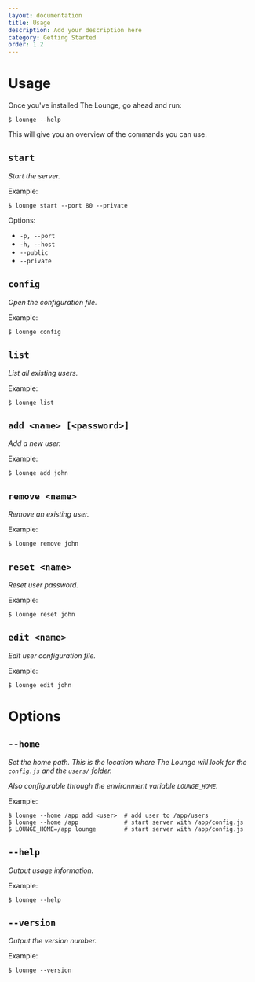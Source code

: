 ```yaml
---
layout: documentation
title: Usage
description: Add your description here
category: Getting Started
order: 1.2
---
```


# Usage

Once you've installed The Lounge, go ahead and run:

```
$ lounge --help
```

This will give you an overview of the commands you can use.

## `start`

_Start the server._

Example:

```
$ lounge start --port 80 --private
```

Options:

- `-p, --port`
- `-h, --host`
- `--public`
- `--private`

## `config`

_Open the configuration file._

Example:

```
$ lounge config
```

## `list`

_List all existing users._

Example:

```
$ lounge list
```

## `add <name> [<password>]`

_Add a new user._

Example:

```
$ lounge add john
```

## `remove <name>`

_Remove an existing user._

Example:

```
$ lounge remove john
```

## `reset <name>`

_Reset user password._

Example:

```
$ lounge reset john
```

## `edit <name>`

_Edit user configuration file._

Example:

```
$ lounge edit john
```

# Options

## `--home`

_Set the home path. This is the location where The Lounge will look for the `config.js` and the `users/` folder._

*Also configurable through the environment variable `LOUNGE_HOME`.*

Example:

```
$ lounge --home /app add <user>  # add user to /app/users
$ lounge --home /app             # start server with /app/config.js
$ LOUNGE_HOME=/app lounge        # start server with /app/config.js
```

## `--help`

_Output usage information._

Example:

```
$ lounge --help
```

## `--version`

_Output the version number._

Example:

```
$ lounge --version
```
